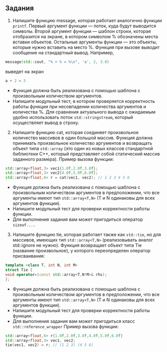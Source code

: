 ## Задания
1. Напишите функцию message, которая работает аналогично функции ``` printf ```.
Первый аргумент функции — поток, куда будут выводится символы. Второй аргумент функции — шаблон строки, которая отобразится на экране, в котором
символом % обозначены места вставки объектов. Остальные аргументы функции — это объекты, которые нужно вставить на место %. Функция при вызове
выводит сообщение на стандартный вывод. Например,
```c++
message(std::cout, "% + % = %\n", 'a', 2, 3.0) 
```
выведет на экран 
```c++
a + 2 = 3
```
* Функция должна быть реализована с помощью шаблона с произвольным
количеством аргументов.
* Напишите модульный тест, в котором проверяется корректность работы
функции при несовпадении количества аргументов и количества %. Для
сравнения актуального вывода с ожидаемым удобно использовать поток
``` std::stringstream ```, который осуществляет вывод в строку.
2. Напишите функцию cat, которая соединяет произвольное количество массивов
в один большой массив. Функция должна принимать произвольное количество
аргументов и возвращать объект типа ``` std::array ``` (это один из новых классов
стандартной библиотеки C++, который представляет собой статический массив заданного размера). Пример вызова функции:
```c++
std::array<float,3> vec1{1.0f,2.0f,3.0f};
std::array<float,3> vec2{4.0f,5.0f,6.0f};
std::array<float,6> r = cat(vec1, vec2); // 1 2 3 4 5 6
```
* Функция должна быть реализована с помощью шаблона с произвольным
количеством аргументов в предположении, что все аргументы имеют тип
``` std::array<T,N> ``` (T и N одинаковы для всех аргументов функции).
* Напишите модульный тест для проверки корректности работы функции.
* Для выполнения задания вам может пригодиться оператор ``` sizeof.... ```
3. Напишите функцию tie, которая работает также как ``` std::tie ```, но для массивов, имеющих тип ``` std::array<T,N> ``` (реализовывать аналог std::ignore не
нужно). Функция возвращает объект типа Tie (название произвольное), у которого переопределен оператор присваивания:
```c++
template <class T, int N, int M>
struct Tie {
void operator=(const std::array<T,N*M>& rhs);
};
```
* Функция должна быть реализована с помощью шаблона с произвольным
количеством аргументов в предположении, что все аргументы имеют тип
``` std::array<T,N> ``` (T и N одинаковы для всех аргументов функции).
* Напишите модульный тест для проверки корректности работы функции.
* Для выполнения задания вам может пригодиться класс
``` std::reference_wrapper ```
Пример вызова функции:
```c++
std::array<float,6> r{1.0f,2.0f,3.0f,4.0f,5.0f,6.0f}
std::array<float,3> vec1, vec2;
tie(vec1, vec2) = r; // (1 2 3) (4 5 6)
```

